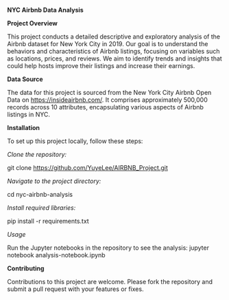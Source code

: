 ****NYC Airbnb Data Analysis****

**Project Overview**

This project conducts a detailed descriptive and exploratory analysis of the Airbnb dataset for New York City in 2019. Our goal is to understand the behaviors and characteristics of Airbnb listings, focusing on variables such as locations, prices, and reviews. We aim to identify trends and insights that could help hosts improve their listings and increase their earnings.

**Data Source**

The data for this project is sourced from the New York City Airbnb Open Data on https://insideairbnb.com/. It comprises approximately 500,000 records across 10 attributes, encapsulating various aspects of Airbnb listings in NYC.

**Installation**

To set up this project locally, follow these steps:

*Clone the repository:*

git clone https://github.com/YuyeLee/AIRBNB_Project.git

*Navigate to the project directory:*

cd nyc-airbnb-analysis

*Install required libraries:*

pip install -r requirements.txt

*Usage*

Run the Jupyter notebooks in the repository to see the analysis:
jupyter notebook analysis-notebook.ipynb

**Contributing**

Contributions to this project are welcome. Please fork the repository and submit a pull request with your features or fixes.
